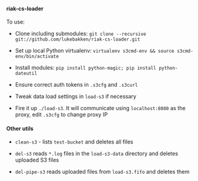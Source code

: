 #### riak-cs-loader

To use:

* Clone including submodules: `git clone --recursive git://github.com/lukebakken/riak-cs-loader.git`

* Set up local Python virtualenv: `virtualenv s3cmd-env && source s3cmd-env/bin/activate`

* Install modules: `pip install python-magic; pip install python-dateutil`

* Ensure correct auth tokens in `.s3cfg` and `.s3curl`

* Tweak data load settings in `load-s3` if necessary

* Fire it up `./load-s3`. It will communicate using `localhost:8080` as the proxy, edit `.s3cfg` to change proxy IP

#### Other utils

* `clean-s3` - lists `test-bucket` and deletes all files

* `del-s3` reads `*.log` files in the `load-s3-data` directory and deletes uploaded S3 files

* `del-pipe-s3` reads uploaded files from `load-s3.fifo` and deletes them

